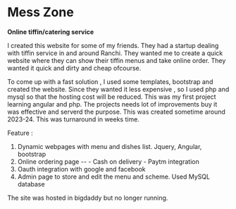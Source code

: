 # Mess Zone
**Online tiffin/catering service**

I created this website for some of my friends. They had  a startup dealing with tiffin service in and around Ranchi. They wanted me to create a quick website where they can show their tiffin menus and take online order. They wanted it quick and dirty and cheap ofcourse.

To come up with a fast solution , I used some templates, bootstrap and created the website. Since they wanted it less expensive , so I used php and mysql so that the hosting cost will be reduced. This was my first project learning angular and php. The projects needs lot of improvements buy it was effective and serverd the purpose. This was created sometime around 2023-24. This was turnaround in weeks time.

Feature :
1. Dynamic webpages with menu and dishes list. Jquery, Angular, bootstrap
2.  Online ordering page -- 
		 - Cash on delivery
         - Paytm integration
3. Oauth integration with google and facebook
4. Admin page to store and edit the menu and scheme. Used MySQL database

The site was hosted in bigdaddy but no longer running. 

